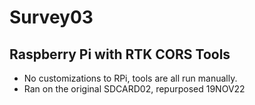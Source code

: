 # Survey03
## Raspberry Pi with RTK CORS Tools
- No customizations to RPi, tools are all run manually.
- Ran on the original SDCARD02, repurposed 19NOV22